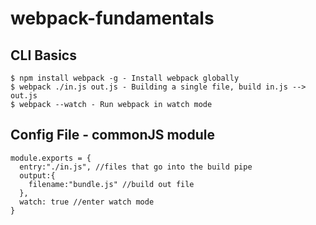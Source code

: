 # webpack-fundamentals

## CLI Basics
```
$ npm install webpack -g - Install webpack globally
$ webpack ./in.js out.js - Building a single file, build in.js --> out.js
$ webpack --watch - Run webpack in watch mode
```

## Config File - commonJS module
```
module.exports = {
  entry:"./in.js", //files that go into the build pipe
  output:{
    filename:"bundle.js" //build out file
  },
  watch: true //enter watch mode
}
```

